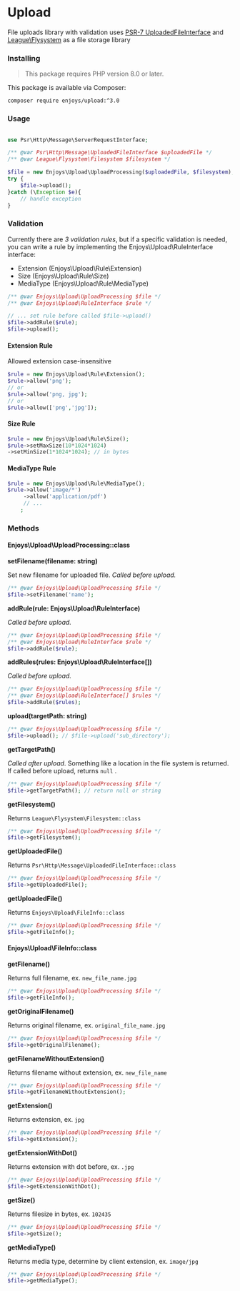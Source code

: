 Upload
==========

File uploads library with validation
uses [PSR-7 UploadedFileInterface](https://github.com/php-fig/fig-standards/blob/master/accepted/PSR-7-http-message.md#16-uploaded-files)
and [League\Flysystem](https://github.com/thephpleague/flysystem) as a file storage library

### Installing

> This package requires PHP version 8.0 or later.

This package is available via Composer:

```shell
composer require enjoys/upload:^3.0
```

### Usage

```php

use Psr\Http\Message\ServerRequestInterface;

/** @var Psr\Http\Message\UploadedFileInterface $uploadedFile */
/** @var League\Flysystem\Filesystem $filesystem */

$file = new Enjoys\Upload\UploadProcessing($uploadedFile, $filesystem);
try {
    $file->upload();       
}catch (\Exception $e){
    // handle exception
}
```

### Validation

Currently there are *3 validation rules*, but if a specific validation is needed, you can write a rule by implementing the Enjoys\Upload\RuleInterface interface:

- Extension (Enjoys\Upload\Rule\Extension)
- Size (Enjoys\Upload\Rule\Size)
- MediaType (Enjoys\Upload\Rule\MediaType)

```php
/** @var Enjoys\Upload\UploadProcessing $file */
/** @var Enjoys\Upload\RuleInterface $rule */

// ... set rule before called $file->upload()
$file->addRule($rule);
$file->upload(); 
```

#### Extension Rule

Allowed extension case-insensitive

```php
$rule = new Enjoys\Upload\Rule\Extension();
$rule->allow('png');
// or
$rule->allow('png, jpg');
// or
$rule->allow(['png','jpg']);
```

#### Size Rule

```php
$rule = new Enjoys\Upload\Rule\Size();
$rule->setMaxSize(10*1024*1024)
->setMinSize(1*1024*1024); // in bytes
```

#### MediaType Rule

```php
$rule = new Enjoys\Upload\Rule\MediaType();
$rule->allow('image/*')
     ->allow('application/pdf')
     // ...
    ;
```

### Methods

#### Enjoys\Upload\UploadProcessing::class

**setFilename(filename: string)**

Set new filename for uploaded file. _Called before upload._

```php
/** @var Enjoys\Upload\UploadProcessing $file */
$file->setFilename('name');
```

**addRule(rule: Enjoys\Upload\RuleInterface)**

_Called before upload._

```php
/** @var Enjoys\Upload\UploadProcessing $file */
/** @var Enjoys\Upload\RuleInterface $rule */
$file->addRule($rule);
```

**addRules(rules: Enjoys\Upload\RuleInterface[])**

_Called before upload._

```php
/** @var Enjoys\Upload\UploadProcessing $file */
/** @var Enjoys\Upload\RuleInterface[] $rules */
$file->addRule($rules);
```

**upload(targetPath: string)**

```php
/** @var Enjoys\Upload\UploadProcessing $file */
$file->upload(); // $file->upload('sub_directory');
```

**getTargetPath()**

_Called after upload_. Something like a location in the file system is returned. If called before upload, returns `null`
.

```php
/** @var Enjoys\Upload\UploadProcessing $file */
$file->getTargetPath(); // return null or string
```

**getFilesystem()**

Returns `League\Flysystem\Filesystem::class`

```php
/** @var Enjoys\Upload\UploadProcessing $file */
$file->getFilesystem(); 
```

**getUploadedFile()**

Returns `Psr\Http\Message\UploadedFileInterface::class`

```php
/** @var Enjoys\Upload\UploadProcessing $file */
$file->getUploadedFile();
```

**getUploadedFile()**

Returns `Enjoys\Upload\FileInfo::class`

```php
/** @var Enjoys\Upload\UploadProcessing $file */
$file->getFileInfo();
```

#### Enjoys\Upload\FileInfo::class

**getFilename()**

Returns full filename, ex.  `new_file_name.jpg`

```php
/** @var Enjoys\Upload\UploadProcessing $file */
$file->getFileInfo();
```

**getOriginalFilename()**

Returns original filename, ex.  `original_file_name.jpg`

```php
/** @var Enjoys\Upload\UploadProcessing $file */
$file->getOriginalFilename();
```

**getFilenameWithoutExtension()**

Returns filename without extension, ex.  `new_file_name`

```php
/** @var Enjoys\Upload\UploadProcessing $file */
$file->getFilenameWithoutExtension();
```

**getExtension()**

Returns extension, ex.  `jpg`

```php
/** @var Enjoys\Upload\UploadProcessing $file */
$file->getExtension();
```

**getExtensionWithDot()**

Returns extension with dot before, ex.  `.jpg`

```php
/** @var Enjoys\Upload\UploadProcessing $file */
$file->getExtensionWithDot();
```

**getSize()**

Returns filesize in bytes, ex.  `102435`

```php
/** @var Enjoys\Upload\UploadProcessing $file */
$file->getSize();
```

**getMediaType()**

Returns media type, determine by client extension, ex.  `image/jpg`

```php
/** @var Enjoys\Upload\UploadProcessing $file */
$file->getMediaType();
```
